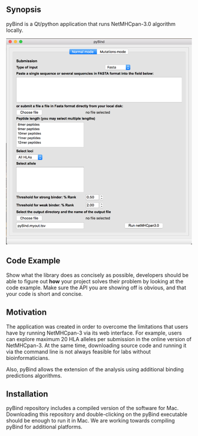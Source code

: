 ## Synopsis

pyBind is a Qt/python application that runs NetMHCpan-3.0 algorithm locally.

![Alt text](/images/gui_screenshot.png?raw=true "pyBind GUI")

## Code Example

Show what the library does as concisely as possible, developers should be able to figure out **how** your project solves their problem by looking at the code example. Make sure the API you are showing off is obvious, and that your code is short and concise.

## Motivation

The application was created in order to overcome the limitations that users have by running NetMHCpan-3 via its web interface. For example, users can explore maximum 20 HLA alleles per submission in the online version of NetMHCpan-3. At the same time, downloading source code and running it via the command line is not always feasible for labs without bioinformaticians.

Also, pyBind allows the extension of the analysis using additional binding predictions algorithms.

## Installation

pyBind repository includes a compiled version of the software for Mac. Downloading this repository and double-clicking on the pyBind executable should be enough to run it in Mac. We are working towards compiling pyBind for additional platforms.
